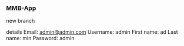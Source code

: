 ### MMB-App
new branch

details
Email: admin@admin.com
Username: admin
First name: ad 
Last name: min
Password: admin